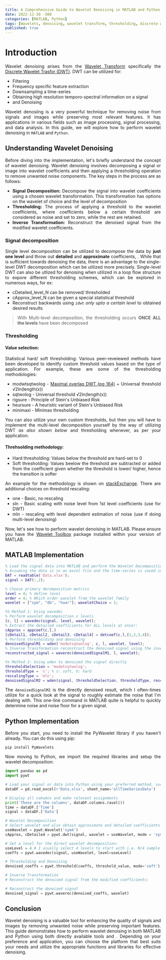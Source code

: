 ```yaml
---
title: A Comprehensive Guide to Wavelet Denoising in MATLAB and Python
date: 2022-11-30 -500
categories: [MATLAB, Python]
tags: [Wavelets, denoising, wavelet transform, thresholding, discrete wavelet transform]
published: true
---
```


<style>body {text-align: justify} </style>


# Introduction

Wavelet denoising arises from the [Wavelet Transform][1] specifically the [Discrete Wavelet Trasfor (DWT)][1]. DWT can be utilized for:

* Filtering
* Frequency specific feature extraction
* Downsampling a time-series
* Obtaining high resolution temporo-spectral information on a signal
* and Denoising 

Wavelet denosiing is a very powerful technique for removing noise from signals and images while preserving most relevant features. It has applications in various fields such as image processing, signal processing, and data analysis. In this guide, we will explore how to perform wavelet denoising in  `MATLAB` and `Python`.


## Understanding Wavelet Denoising

Before diving into the implementation, let's briefly understand the concept of wavelet denoising. Wavelet denoising involves decomposing a signal or image into wavelet coefficients and then applying a thresholding operation to remove unwanted noise components. The key steps in the process are as follows:

* **Signal Decomposition:** Decompose the signal into wavelet coefficients using a chosen wavelet transformation. This transformation has options on the wavelet of choice and the level of decomposition
* **Thresholding:** The process of applying a threshold to the wavelet coefficients, where coefficients below a certain threshold are considered as noise and set to zero, while the rest are retained. 
* **Inverse Transformation:** Reconstruct the denoised signal from the modified wavelet coefficients.


### Signal decomposition

Single level decomposition can be utilized to decompose the data by **just one level** and throw out **detailed** and **approximate** coefficients, . While that is sufficient towards denoising the data, there is an advantage to the single-level DWT decomposition which can be utilized more precisely. Single-level DWT can also be utlized for denoising when utilized in a loop flow structure to expore different thresholding schemes, which can be explored in numerous ways, for ex:
    
* cDetailed_level_N can be removed/ thresholded
* cApprox_level_N can be given a special statistical threshold
* Reconstruct backwards using `idwt` *only upto a certain level* to obtained desired results 

> With Multi-level decomposition, the thresholding occurs **ONCE ALL the levels** have been decomposed   


### Thresholding

#### Value selection:

Statistical hard/ soft thresholding: Various peer-reveiewed methods have been developed to idenitfy custom threshold values based on the type of application. For example, these are some of the thresholding methodologies:

* modwtsqtwolog - [Maximal overlap DWT (pg 164)][3] + Universal threshold √2ln(length(x))
* sqtwolog - Universal threshold √2ln(length(x))
* rigsure - Principle of Stein's Unbiased Risk
* heursure - A heuristic variant of Stein's Unbiased Risk
* minimaxi - Minimax thresholding

You can also utilize your own custom thresholds, but then you will have to implement the multi-level decomposition yourself by the way of utilizing DWT *as also shown below* and thresholding whenever, as per your application. 

#### Threhsolding methodology: 

* Hard thresholding: Values below the threshold are hard-set to 0  
* Soft thresholding: Values beelow the threshold are subtracted or added from the coefficient given whether the threshold is lower/ higher, hence the transition is softer

An example for the methodology is shown on [stackExchange][4]. There are additional choices on threshold rescaling:

* one - Basic, no rescaling
* sln - Basic scaling with noise level from 1st level coefficients (use for DWT)
* mln - rescaling with level dependent estimation of noise (use if doing multi-level denoising)

Now, let's see how to perform wavelet denoising in MATLAB. Please ensure you have the [Wavelet Toolbox][5] package installed within your version of MATLAB. 


## MATLAB Implementation

```matlab
% Load the signal data into MATLAB and perform the Wavelet Decomposition
% Assuming the data is in an excel file and the time-series is saved in the second column
DAT = readtable('Data.xlsx');
signal = DAT(:,2);

% Choose primary decomposition metrics
level = 4; % define level
order = 4; % Which order wavelet from the wavelet family
wavelet = ["sym", "db", "haar"]; waveletChoice = 1;

%% Method 1: Using wavedec
% Perform wavelet decomposition x levels
[c, l] = wavedec(signal, level, wavelet);
% Extract the detailed coefficients for ALL levels at once!:
cApprox = appcoef(c,l,)
[cDetail1, cDetail2, cDetail3, cDetail4] = detcoef(c,l,[1,2,3,4]); 
% Perform thresholding and denoising
denoisedSignalM1 = wden('modwtsqtwolog', c, l, wavelet, level);
% Inverse Transformation reconstruct the denoised signal using the inverse wavelet transform
reconstructed_signal = waverec(denoisedSignalM1, l, wavelet);

%% Method 2: Using wden to denoised the signal directly
thresholdSelection = 'modwtsqtwolog';
thresholdType = 's'; % s: soft, h: hard
rescalingType = 'mln';
denoisedSignalM2 = wden(signal, thresholdSelection, thresholdType, rescalingType, level, [char(wavelet(waveletChoice) num2str(order))]);
```

The `denoisedSignalM2` is the directly denoised result, which I often-times utilize for a quick look at the signal to roughly estimate the noise that I'm dealing with. This one-line command in MATLAB quite is helpful to quickly determine noise and noise floor for a given signal.


## Python Implementation

Before you start, you need to install the PyWavelet library if you haven't already. You can do this using pip:

```terminal
pip install PyWavelets
```

Now moving to Python, we import the required libraries and setup the wavelet decomposition:

```python 
import pandas as pd
import pywt

# Load your signal or data into Python using your preferred method, such as NumPy or pandas, assuming it's an excel file with Time and Data columns
dataDF = pd.read_excel(r'Data.xlsx', sheet_name='allTimeSeriesData')

# Display all cokumns and make relevant assignments
print('These are the columns', dataDF.columns.ravel())
time = dataDF.['Time']
signal = dataDF.['Data']

# Wavelet Decomposition
# Select wavelet and also obtain approximate and detailed coefficients (this is LIMITED to 1 LEVEL ONLY):
useWavelet = pywt.Wavelet('sym4')
cApprox, cDetailed = pywt.dwt(signal, wavelet = useWavelet, mode = 'symmetric')

# Set a level for the direct wavelet decomposition:
useLevel = 4 # I usually select 4 levels to start with i.e. N/4 sample decomposition but that may change depending on the dataset of your choice
coeffs = pywt.wavedec(signal, useWavelet, level=useLevel)

# Thresholding and Denoising
denoised_coeffs = pywt.threshold(coeffs, threshold_value, mode='soft')

# Inverse Transformation
# Reconstruct the denoised signal from the modified coefficients:

# Reconstruct the denoised signal
denoised_signal = pywt.waverec(denoised_coeffs, wavelet)

```

## Conclusion

Wavelet denoising is a valuable tool for enhancing the quality of signals and images by removing unwanted noise while preserving important features. This guide demonstrates how to perform wavelet denoising in both MATLAB and Python using both directly available tools and . Depending on your preference and application, you can choose the platform that best suits your needs and utilize the appropriate functions and libraries for effective denoising.


[1]: https://en.wikipedia.org/wiki/Wavelet_transform
[2]: https://en.wikipedia.org/wiki/Discrete_wavelet_transform
[3]: https://www.cambridge.org/core/books/abs/wavelet-methods-for-time-series-analysis/maximal-overlap-discrete-wavelet-transform/2226423BCF1E061B98331E39D8149C45
[4]: https://dsp.stackexchange.com/questions/15464/wavelet-thresholding
[5]: https://www.mathworks.com/help/wavelet/index.html?s_tid=CRUX_lftnav